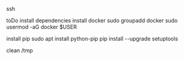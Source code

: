 ssh

toDo install dependencies
install docker
sudo groupadd docker
sudo usermod -aG docker $USER


install pip
sudo apt install python-pip
pip install --upgrade setuptools


clean /tmp
